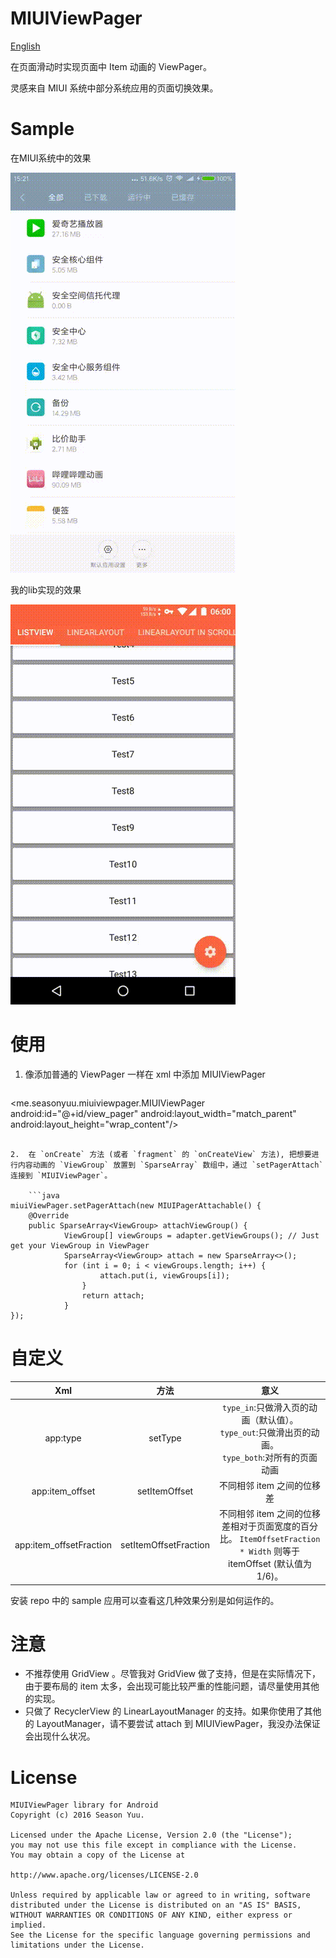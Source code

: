MIUIViewPager
==============
[English](./README.markdown)

在页面滑动时实现页面中 Item 动画的 ViewPager。

灵感来自 MIUI 系统中部分系统应用的页面切换效果。

Sample
========
在MIUI系统中的效果

![](./miui_sample.gif)

我的lib实现的效果

![](./library_sample.gif)

使用
=====
1. 像添加普通的 ViewPager 一样在 xml 中添加 MIUIViewPager

	```xml
<me.seasonyuu.miuiviewpager.MIUIViewPager
	android:id="@+id/view_pager"
	android:layout_width="match_parent"
	android:layout_height="wrap_content"/>
```

2.  在 `onCreate` 方法 (或者 `fragment` 的 `onCreateView` 方法), 把想要进行内容动画的 `ViewGroup` 放置到 `SparseArray` 数组中，通过 `setPagerAttach` 连接到 `MIUIViewPager`。

	```java
miuiViewPager.setPagerAttach(new MIUIPagerAttachable() {
	@Override
	public SparseArray<ViewGroup> attachViewGroup() {
			ViewGroup[] viewGroups = adapter.getViewGroups(); // Just get your ViewGroup in ViewPager
			SparseArray<ViewGroup> attach = new SparseArray<>();
			for (int i = 0; i < viewGroups.length; i++) {
					attach.put(i, viewGroups[i]);
				}
				return attach;
			}
});
```

自定义
====

| Xml | 方法 | 意义 |
| :----: | :----: | :----: |
| app:type | setType | `type_in`:只做滑入页的动画（默认值）。<br/>`type_out`:只做滑出页的动画。<br/>`type_both`:对所有的页面动画 |
| app:item_offset | setItemOffset | 不同相邻 item 之间的位移差 |
| app:item_offsetFraction | setItemOffsetFraction | 不同相邻 item 之间的位移差相对于页面宽度的百分比。 `ItemOffsetFraction * Width` 则等于itemOffset (默认值为 1/6)。 |

安装 repo 中的 sample 应用可以查看这几种效果分别是如何运作的。

注意
======
* 不推荐使用 GridView 。尽管我对 GridView 做了支持，但是在实际情况下，由于要布局的 item 太多，会出现可能比较严重的性能问题，请尽量使用其他的实现。
* 只做了 RecyclerView 的 LinearLayoutManager 的支持。如果你使用了其他的 LayoutManager，请不要尝试 attach 到 MIUIViewPager，我没办法保证会出现什么状况。

License
====
```
MIUIViewPager library for Android
Copyright (c) 2016 Season Yuu.

Licensed under the Apache License, Version 2.0 (the "License");
you may not use this file except in compliance with the License.
You may obtain a copy of the License at

http://www.apache.org/licenses/LICENSE-2.0

Unless required by applicable law or agreed to in writing, software
distributed under the License is distributed on an "AS IS" BASIS,
WITHOUT WARRANTIES OR CONDITIONS OF ANY KIND, either express or implied.
See the License for the specific language governing permissions and
limitations under the License.
```

